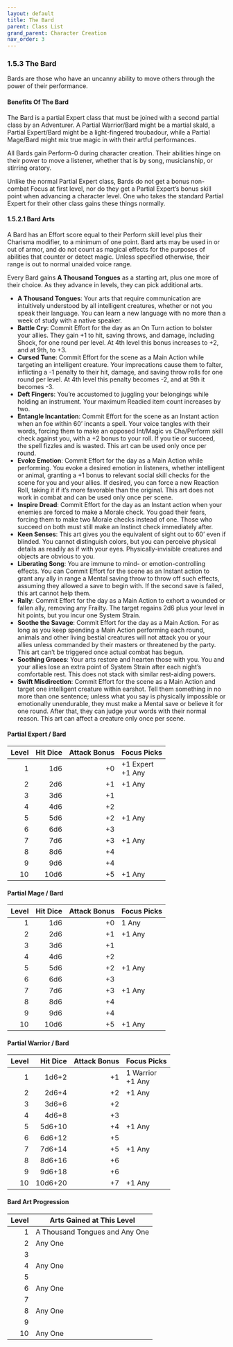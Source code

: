 ```yaml
---
layout: default
title: The Bard
parent: Class List
grand_parent: Character Creation
nav_order: 3
---
```


### 1.5.3 The Bard

Bards are those who have an uncanny ability to move others through the power of their performance.

#### Benefits Of The Bard

The Bard is a partial Expert class that must be joined with a second partial class by an Adventurer.
A Partial Warrior/Bard might be a martial skald, a Partial Expert/Bard might be a light-fingered troubadour, while a Partial Mage/Bard might mix true magic in with their artful performances.

All Bards gain Perform-0 during character creation.
Their abilities hinge on their power to move a listener, whether that is by song, musicianship, or stirring oratory.

Unlike the normal Partial Expert class, Bards do not get a bonus non-combat Focus at first level, nor do they get a Partial Expert’s bonus skill point when advancing a character level.
One who takes the standard Partial Expert for their other class gains these things normally.

#### 1.5.2.1 Bard Arts

A Bard has an Effort score equal to their Perform skill level plus their Charisma modifier, to a minimum of one point.
Bard arts may be used in or out of armor, and do not count as magical effects for the purposes of abilities that counter or detect magic.
Unless specified otherwise, their range is out to normal unaided voice range.

Every Bard gains **A Thousand Tongues** as a starting art, plus one more of their choice.
As they advance in levels, they can pick additional arts.

- **A Thousand Tongues**: Your arts that require communication are intuitively understood by all intelligent creatures, whether or not you speak their language.
  You can learn a new language with no more than a week of study with a native speaker.
- **Battle Cry**: Commit Effort for the day as an On Turn action to bolster your allies.
  They gain +1 to hit, saving throws, and damage, including Shock, for one round per level.
  At 4th level this bonus increases to +2, and at 9th, to +3.
- **Cursed Tune**: Commit Effort for the scene as a Main Action while targeting an intelligent creature.
  Your imprecations cause them to falter, inflicting a -1 penalty to their hit, damage, and saving throw rolls for one round per level.
  At 4th level this penalty becomes -2, and at 9th it becomes -3.
- **Deft Fingers**: You’re accustomed to juggling your belongings while holding an instrument.
  Your maximum Readied item count increases by two.
- **Entangle Incantation**: Commit Effort for the scene as an Instant action when an foe within 60’ incants a spell.
  Your voice tangles with their words, forcing them to make an opposed Int/Magic vs Cha/Perform skill check against you, with a +2 bonus to your roll.
  If you tie or succeed, the spell fizzles and is wasted.
  This art can be used only once per round.
- **Evoke Emotion**: Commit Effort for the day as a Main Action while performing.
  You evoke a desired emotion in listeners, whether intelligent or animal, granting a +1 bonus to relevant social skill checks for the scene for you and your allies.
  If desired, you can force a new Reaction Roll, taking it if it’s more favorable than the original.
  This art does not work in combat and can be used only once per scene.
- **Inspire Dread**: Commit Effort for the day as an Instant action when your enemies are forced to make a Morale check.
  You goad their fears, forcing them to make two Morale checks instead of one.
  Those who succeed on both must still make an Instinct check immediately after.
- **Keen Senses**: This art gives you the equivalent of sight out to 60’ even if blinded.
  You cannot distinguish colors, but you can perceive physical details as readily as if with your eyes.
  Physically-invisible creatures and objects are obvious to you.
- **Liberating Song**: You are immune to mind- or emotion-controlling effects.
  You can Commit Effort for the scene as an Instant action to grant any ally in range a Mental saving throw to throw off such effects, assuming they allowed a save to begin with.
  If the second save is failed, this art cannot help them.
- **Rally**: Commit Effort for the day as a Main Action to exhort a wounded or fallen ally, removing any Frailty.
  The target regains 2d6 plus your level in hit points, but you incur one System Strain.
- **Soothe the Savage**: Commit Effort for the day as a Main Action.
  For as long as you keep spending a Main Action performing each round, animals and other living bestial creatures will not attack you or your allies unless commanded by their masters or threatened by the party.
  This art can’t be triggered once actual combat has begun.
- **Soothing Graces**: Your arts restore and hearten those with you.
  You and your allies lose an extra point of System Strain after each night’s comfortable rest.
  This does not stack with similar rest-aiding powers.
- **Swift Misdirection**: Commit Effort for the scene as a Main Action and target one intelligent creature within earshot.
  Tell them something in no more than one sentence; unless what you say is physically impossible or emotionally unendurable, they must make a Mental save or believe it for one round.
  After that, they can judge your words with their normal reason.
  This art can affect a creature only once per scene.

#### Partial Expert / Bard

| Level | Hit Dice | Attack Bonus | Focus Picks          |
| ----: | -------: | -----------: | -------------------- |
|     1 |      1d6 |           +0 | +1 Expert<br> +1 Any |
|     2 |      2d6 |           +1 | +1 Any               |
|     3 |      3d6 |           +1 |                      |
|     4 |      4d6 |           +2 |                      |
|     5 |      5d6 |           +2 | +1 Any               |
|     6 |      6d6 |           +3 |                      |
|     7 |      7d6 |           +3 | +1 Any               |
|     8 |      8d6 |           +4 |                      |
|     9 |      9d6 |           +4 |                      |
|    10 |     10d6 |           +5 | +1 Any               |

#### Partial Mage / Bard

| Level | Hit Dice | Attack Bonus | Focus Picks |
| ----: | -------: | -----------: | ----------- |
|     1 |      1d6 |           +0 | 1 Any       |
|     2 |      2d6 |           +1 | +1 Any      |
|     3 |      3d6 |           +1 |             |
|     4 |      4d6 |           +2 |             |
|     5 |      5d6 |           +2 | +1 Any      |
|     6 |      6d6 |           +3 |             |
|     7 |      7d6 |           +3 | +1 Any      |
|     8 |      8d6 |           +4 |             |
|     9 |      9d6 |           +4 |             |
|    10 |     10d6 |           +5 | +1 Any      |

#### Partial Warrior / Bard

| Level | Hit Dice | Attack Bonus | Focus Picks          |
| ----: | -------: | -----------: | -------------------- |
|     1 |    1d6+2 |           +1 | 1 Warrior<br> +1 Any |
|     2 |    2d6+4 |           +2 | +1 Any               |
|     3 |    3d6+6 |           +2 |                      |
|     4 |    4d6+8 |           +3 |                      |
|     5 |   5d6+10 |           +4 | +1 Any               |
|     6 |   6d6+12 |           +5 |                      |
|     7 |   7d6+14 |           +5 | +1 Any               |
|     8 |   8d6+16 |           +6 |                      |
|     9 |   9d6+18 |           +6 |                      |
|    10 |  10d6+20 |           +7 | +1 Any               |

#### Bard Art Progression

| Level | Arts Gained at This Level      |
| ----: | ------------------------------ |
|     1 | A Thousand Tongues and Any One |
|     2 | Any One                        |
|     3 |                                |
|     4 | Any One                        |
|     5 |                                |
|     6 | Any One                        |
|     7 |                                |
|     8 | Any One                        |
|     9 |                                |
|    10 | Any One                        |
